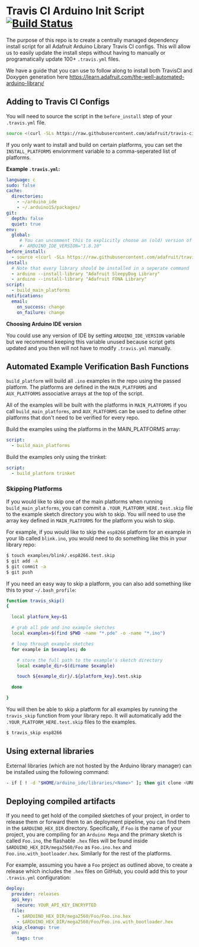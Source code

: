 # Travis CI Arduino Init Script [![Build Status](https://travis-ci.com/adafruit/travis-ci-arduino.svg?branch=master)](https://travis-ci.com/adafruit/travis-ci-arduino)

The purpose of this repo is to create a centrally managed dependency
install script for all Adafruit Arduino Library Travis CI configs.
This will allow us to easily update the install steps without
having to manually or programatically update 100+ `.travis.yml` files.

We have a guide that you can use to follow along to install both TravisCI and Doxygen generation here https://learn.adafruit.com/the-well-automated-arduino-library/

## Adding to Travis CI Configs

You will need to source the script in the `before_install` step of your
`.travis.yml` file.

```sh
source <(curl -SLs https://raw.githubusercontent.com/adafruit/travis-ci-arduino/master/install.sh)
```

If you only want to install and build on certain platforms, you can set the
`INSTALL_PLATFORMS` envionrment variable to a comma-seperated list of platforms.

**Example `.travis.yml`:**
```yaml
language: c
sudo: false
cache:
  directories:
    - ~/arduino_ide
    - ~/.arduino15/packages/
git:
  depth: false
  quiet: true
env:
  global:
     # You can uncomment this to explicitly choose an (old) version of the Arduino IDE
     #- ARDUINO_IDE_VERSION="1.8.10"
before_install:
  - source <(curl -SLs https://raw.githubusercontent.com/adafruit/travis-ci-arduino/master/install.sh)
install:
  # Note that every library should be installed in a seperate command
  - arduino --install-library "Adafruit SleepyDog Library"
  - arduino --install-library "Adafruit FONA Library"
script:
  - build_main_platforms
notifications:
  email:
    on_success: change
    on_failure: change
```

**Choosing Arduino IDE version**

You could use any version of IDE by setting `ARDUINO_IDE_VERSION` variable but we recommend keeping this variable unused because script gets updated and you then will not have to modify `.travis.yml` manually.

## Automated Example Verification Bash Functions

`build_platform` will build all `.ino` examples in the repo using the passed platform. The platforms
are defined in the `MAIN_PLATFORMS` and `AUX_PLATFORMS` associative arrays at the top of the script.

All of the examples will be built with the platforms in `MAIN_PLATFORMS` if you call `build_main_platforms`,
and `AUX_PLATFORMS` can be used to define other platforms that don't need to be verified for every repo.

Build the examples using the platforms in the MAIN_PLATFORMS array:
```yaml
script:
  - build_main_platforms
```

Build the examples only using the trinket:
```yaml
script:
  - build_platform trinket
```

### Skipping Platforms

If you would like to skip one of the main platforms when running `build_main_platforms`,
you can commit a `.YOUR_PLATFORM_HERE.test.skip` file to the example sketch directory you
wish to skip. You will need to use the array key defined in `MAIN_PLATFORMS` for the platform
you wish to skip.

For example, if you would like to skip the `esp8266` platform for an example
in your lib called `blink.ino`, you would need to do something like this in your library repo:

```sh
$ touch examples/blink/.esp8266.test.skip
$ git add -A
$ git commit -a
$ git push
```

If you need an easy way to skip a platform, you can also add something like this to your `~/.bash_profile`:

```sh
function travis_skip()
{

  local platform_key=$1

  # grab all pde and ino example sketches
  local examples=$(find $PWD -name "*.pde" -o -name "*.ino")

  # loop through example sketches
  for example in $examples; do

    # store the full path to the example's sketch directory
    local example_dir=$(dirname $example)

    touch ${example_dir}/.${platform_key}.test.skip

  done

}
```

You will then be able to skip a platform for all examples by running the `travis_skip` function from your library repo.
It will automatically add the `.YOUR_PLATFORM_HERE.test.skip` files to the examples.

```sh
$ travis_skip esp8266
```

## Using external libraries
External libraries (which are not hosted by the Arduino library manager) can be installed using the following command:
```sh
- if [ ! -d "$HOME/arduino_ide/libraries/<Name>" ]; then git clone <URL> $HOME/arduino_ide/libraries/<Name>; fi
```

## Deploying compiled artifacts
If you need to get hold of the compiled sketches of your project, in order to release them or forward them to an
deployment pipeline, you can find them in the `$ARDUINO_HEX_DIR` directory. Specifically, if `Foo` is the name
of your project, you are compiling for an `Arduino Mega` and the primary sketch is called `Foo.ino`, the flashable
`.hex` files will be found inside `$ARDUINO_HEX_DIR/mega2560/Foo` as `Foo.ino.hex` and `Foo.ino.with_bootloader.hex`.
Similarly for the rest of the platforms.

For example, assuming you have a `Foo` project as outlined above, to create a release which includes the `.hex`
files on GitHub, you could add this to your `.travis.yml` configuration:

```yaml
deploy:
  provider: releases
  api_key:
    secure: YOUR_API_KEY_ENCRYPTED
  file:
    - $ARDUINO_HEX_DIR/mega2560/Foo/Foo.ino.hex
    - $ARDUINO_HEX_DIR/mega2560/Foo/Foo.ino.with_bootloader.hex
  skip_cleanup: true
  on:
    tags: true
```
